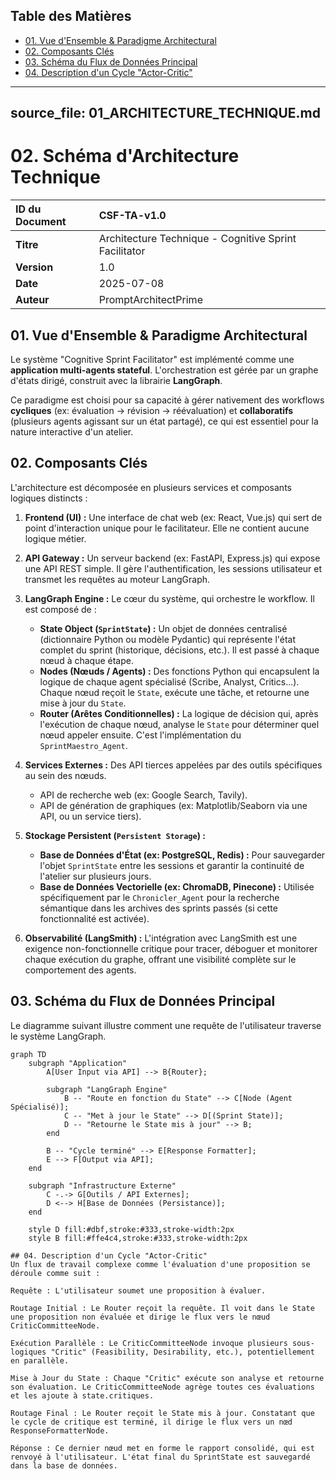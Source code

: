 ## Table des Matières

- [01. Vue d'Ensemble & Paradigme Architectural](#01-vue-densemble--paradigme-architectural)
- [02. Composants Clés](#02-composants-cls)
- [03. Schéma du Flux de Données Principal](#03-schma-du-flux-de-donnes-principal)
- [04. Description d'un Cycle "Actor-Critic"](#04-description-dun-cycle-actor-critic)

---
source_file: 01_ARCHITECTURE_TECHNIQUE.md
---


# 02. Schéma d'Architecture Technique

| ID du Document | CSF-TA-v1.0                                           |
| :---           | :---                                                  |
| **Titre**      | Architecture Technique - Cognitive Sprint Facilitator |
| **Version**    | 1.0                                                   |
| **Date**       | 2025-07-08                                            |
| **Auteur**     | PromptArchitectPrime                                  |

## 01. Vue d'Ensemble & Paradigme Architectural

Le système "Cognitive Sprint Facilitator" est implémenté comme une **application multi-agents stateful**. L'orchestration est gérée par un graphe d'états dirigé, construit avec la librairie **LangGraph**.

Ce paradigme est choisi pour sa capacité à gérer nativement des workflows **cycliques** (ex: évaluation -> révision -> réévaluation) et **collaboratifs** (plusieurs agents agissant sur un état partagé), ce qui est essentiel pour la nature interactive d'un atelier.

## 02. Composants Clés

L'architecture est décomposée en plusieurs services et composants logiques distincts :

1.  **Frontend (UI) :** Une interface de chat web (ex: React, Vue.js) qui sert de point d'interaction unique pour le facilitateur. Elle ne contient aucune logique métier.

2.  **API Gateway :** Un serveur backend (ex: FastAPI, Express.js) qui expose une API REST simple. Il gère l'authentification, les sessions utilisateur et transmet les requêtes au moteur LangGraph.

3.  **LangGraph Engine :** Le cœur du système, qui orchestre le workflow. Il est composé de :
    * **State Object (`SprintState`) :** Un objet de données centralisé (dictionnaire Python ou modèle Pydantic) qui représente l'état complet du sprint (historique, décisions, etc.). Il est passé à chaque nœud à chaque étape.
    * **Nodes (Nœuds / Agents) :** Des fonctions Python qui encapsulent la logique de chaque agent spécialisé (Scribe, Analyst, Critics...). Chaque nœud reçoit le `State`, exécute une tâche, et retourne une mise à jour du `State`.
    * **Router (Arêtes Conditionnelles) :** La logique de décision qui, après l'exécution de chaque nœud, analyse le `State` pour déterminer quel nœud appeler ensuite. C'est l'implémentation du `SprintMaestro_Agent`.

4.  **Services Externes :** Des API tierces appelées par des outils spécifiques au sein des nœuds.
    * API de recherche web (ex: Google Search, Tavily).
    * API de génération de graphiques (ex: Matplotlib/Seaborn via une API, ou un service tiers).

5.  **Stockage Persistent (`Persistent Storage`) :**
    * **Base de Données d'État (ex: PostgreSQL, Redis) :** Pour sauvegarder l'objet `SprintState` entre les sessions et garantir la continuité de l'atelier sur plusieurs jours.
    * **Base de Données Vectorielle (ex: ChromaDB, Pinecone) :** Utilisée spécifiquement par le `Chronicler_Agent` pour la recherche sémantique dans les archives des sprints passés (si cette fonctionnalité est activée).

6.  **Observabilité (LangSmith) :** L'intégration avec LangSmith est une exigence non-fonctionnelle critique pour tracer, déboguer et monitorer chaque exécution du graphe, offrant une visibilité complète sur le comportement des agents.

## 03. Schéma du Flux de Données Principal

Le diagramme suivant illustre comment une requête de l'utilisateur traverse le système LangGraph.

```mermaid
graph TD
    subgraph "Application"
        A[User Input via API] --> B{Router};

        subgraph "LangGraph Engine"
            B -- "Route en fonction du State" --> C[Node (Agent Spécialisé)];
            C -- "Met à jour le State" --> D[(Sprint State)];
            D -- "Retourne le State mis à jour" --> B;
        end

        B -- "Cycle terminé" --> E[Response Formatter];
        E --> F[Output via API];
    end

    subgraph "Infrastructure Externe"
        C -.-> G[Outils / API Externes];
        D <--> H[Base de Données (Persistance)];
    end

    style D fill:#dbf,stroke:#333,stroke-width:2px
    style B fill:#ffe4c4,stroke:#333,stroke-width:2px

## 04. Description d'un Cycle "Actor-Critic"
Un flux de travail complexe comme l'évaluation d'une proposition se déroule comme suit :

Requête : L'utilisateur soumet une proposition à évaluer.

Routage Initial : Le Router reçoit la requête. Il voit dans le State une proposition non évaluée et dirige le flux vers le nœud CriticCommitteeNode.

Exécution Parallèle : Le CriticCommitteeNode invoque plusieurs sous-logiques "Critic" (Feasibility, Desirability, etc.), potentiellement en parallèle.

Mise à Jour du State : Chaque "Critic" exécute son analyse et retourne son évaluation. Le CriticCommitteeNode agrège toutes ces évaluations et les ajoute à state.critiques.

Routage Final : Le Router reçoit le State mis à jour. Constatant que le cycle de critique est terminé, il dirige le flux vers un nœd ResponseFormatterNode.

Réponse : Ce dernier nœud met en forme le rapport consolidé, qui est renvoyé à l'utilisateur. L'état final du SprintState est sauvegardé dans la base de données.
